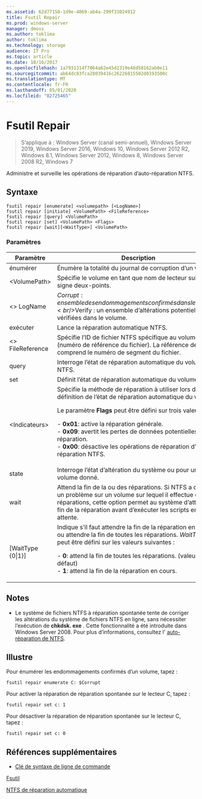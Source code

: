 ```yaml
---
ms.assetid: 62d77150-1d9e-4069-ab4a-299f33024912
title: Fsutil Repair
ms.prod: windows-server
manager: dmoss
ms.author: toklima
author: toklima
ms.technology: storage
audience: IT Pro
ms.topic: article
ms.date: 10/16/2017
ms.openlocfilehash: 1a7931314f7064a62e45d2319e48d58162ab0e11
ms.sourcegitcommit: ab64dc83fca28039416c26226815502d0193500c
ms.translationtype: MT
ms.contentlocale: fr-FR
ms.lasthandoff: 05/01/2020
ms.locfileid: "82725465"
---
```

# <a name="fsutil-repair"></a>Fsutil Repair
> S’applique à : Windows Server (canal semi-annuel), Windows Server 2019, Windows Server 2016, Windows 10, Windows Server 2012 R2, Windows 8.1, Windows Server 2012, Windows 8, Windows Server 2008 R2, Windows 7

Administre et surveille les opérations de réparation d’auto-réparation NTFS.



## <a name="syntax"></a>Syntaxe

```
fsutil repair [enumerate] <volumepath> [<LogName>]
fsutil repair [initiate] <VolumePath> <FileReference>
fsutil repair [query] <VolumePath>
fsutil repair [set] <VolumePath> <Flags>
fsutil repair [wait][<WaitType>] <VolumePath>

```

### <a name="parameters"></a>Paramètres

|Paramètre|Description|
|-------------|---------------|
|énumérer|Énumère la totalité du journal de corruption d’un volume.|
|\<VolumePath>|Spécifie le volume en tant que nom de lecteur suivi d’un signe deux-points.|
|\<> LogName|$Corrupt : ensemble des endommagements confirmés dans le volume.<br />$Verify : un ensemble d’altérations potentielles non vérifiées dans le volume.|
|exécuter|Lance la réparation automatique NTFS.|
|\<> FileReference|Spécifie l’ID de fichier NTFS spécifique au volume (numéro de référence du fichier). La référence de fichier comprend le numéro de segment du fichier.|
|query|Interroge l’état de réparation automatique du volume NTFS.|
|set|Définit l’état de réparation automatique du volume.|
|\<Indicateurs>|Spécifie la méthode de réparation à utiliser lors de la définition de l’état de réparation automatique du volume.<p>Le paramètre **Flags** peut être défini sur trois valeurs :<p>-   **0x01**: active la réparation générale.<br />-   **0x09**: avertit les pertes de données potentielles sans réparation.<br />-   **0x00**: désactive les opérations de réparation d’auto-réparation NTFS.|
|state|Interroge l’état d’altération du système ou pour un volume donné.|
|wait|Attend la fin de la ou des réparations. Si NTFS a détecté un problème sur un volume sur lequel il effectue des réparations, cette option permet au système d’attendre la fin de la réparation avant d’exécuter les scripts en attente.|
|[WaitType {0&#124;1}]|Indique s’il faut attendre la fin de la réparation en cours ou attendre la fin de toutes les réparations. *WaitType* peut être défini sur les valeurs suivantes :<p>-   **0**: attend la fin de toutes les réparations.  (valeur par défaut)<br />-   **1**: attend la fin de la réparation en cours.|

## <a name="remarks"></a>Notes 

-   Le système de fichiers NTFS à réparation spontanée tente de corriger les altérations du système de fichiers NTFS en ligne, sans nécessiter l’exécution de **chkdsk. exe** . Cette fonctionnalité a été introduite dans Windows Server 2008. Pour plus d’informations, consultez l' [auto-réparation de NTFS](https://go.microsoft.com/fwlink/?LinkID=165401).

## <a name="examples"></a><a name="BKMK_examples"></a>Illustre

Pour énumérer les endommagements confirmés d’un volume, tapez :

```
fsutil repair enumerate C: $Corrupt 
```

Pour activer la réparation de réparation spontanée sur le lecteur C, tapez :

```
fsutil repair set c: 1
```

Pour désactiver la réparation de réparation spontanée sur le lecteur C, tapez :

```
fsutil repair set c: 0
```

## <a name="additional-references"></a>Références supplémentaires
- [Clé de syntaxe de ligne de commande](command-line-syntax-key.md)

[Fsutil](Fsutil.md)

[NTFS de réparation automatique](https://go.microsoft.com/fwlink/?LinkID=165401)



